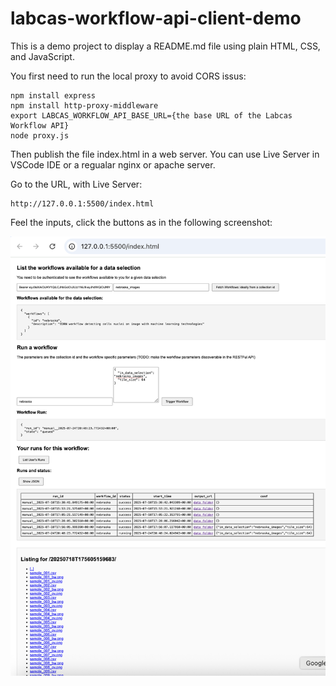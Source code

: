 # labcas-workflow-api-client-demo

This is a demo project to display a README.md file using plain HTML, CSS, and JavaScript.

You first need to run the local proxy to avoid CORS issus:

    npm install express
    npm install http-proxy-middleware
    export LABCAS_WORKFLOW_API_BASE_URL={the base URL of the Labcas Workflow API}
    node proxy.js

Then publish the file index.html in a web server. You can use Live Server in VSCode IDE or a regualar nginx or apache server.

Go to the URL, with Live Server:

    http://127.0.0.1:5500/index.html

Feel the inputs, click the buttons as in the following screenshot:

![screenshot](example_screenshot.png)